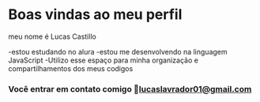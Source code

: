 # Boas vindas ao meu perfil 

meu nome é Lucas Castillo

-estou estudando no alura
-estou me desenvolvendo na linguagem JavaScript
-Utilizo esse espaço para minha organização e compartilhamentos dos meus codigos 

### Você entrar em contato comigo 📧lucaslavrador01@gmail.com
